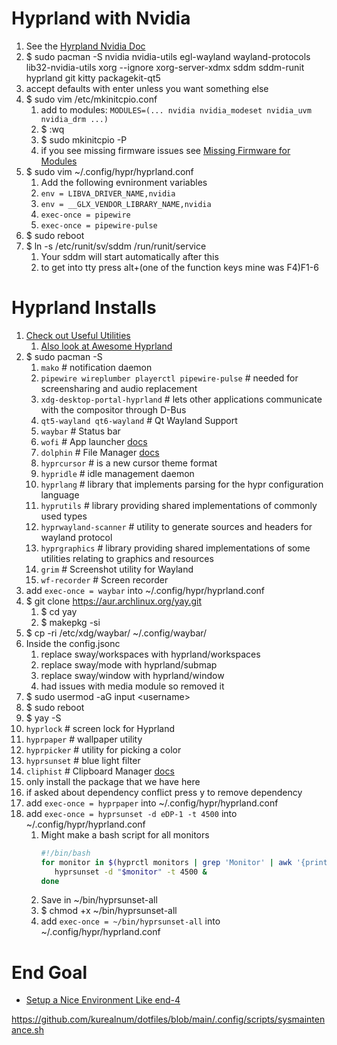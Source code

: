 # Hyprland with Nvidia
1. See the [Hyrpland Nvidia Doc](https://wiki.hyprland.org/Nvidia/)
2. $ sudo pacman -S nvidia nvidia-utils egl-wayland wayland-protocols  lib32-nvidia-utils xorg --ignore xorg-server-xdmx sddm sddm-runit hyprland git kitty packagekit-qt5 
3. accept defaults with enter unless you want something else
4. $ sudo vim /etc/mkinitcpio.conf
   1. add to modules: ```MODULES=(... nvidia nvidia_modeset nvidia_uvm nvidia_drm ...)```
   2. $ :wq
   3. $ sudo mkinitcpio -P
   4. if you see missing firmware issues see [Missing Firmware for Modules](../base-install.md#missing-firmware-for-modules)
5. $ sudo vim ~/.config/hypr/hyprland.conf
   1. Add the following evnironment variables
   2. ```env = LIBVA_DRIVER_NAME,nvidia```
   3. ```env = __GLX_VENDOR_LIBRARY_NAME,nvidia```
   4. ```exec-once = pipewire```
   5. ```exec-once = pipewire-pulse```
6. $ sudo reboot
7. $ ln -s /etc/runit/sv/sddm /run/runit/service
   1. Your sddm will start automatically after this
   2. to get into tty press alt+(one of the function keys mine was F4)F1-6

# Hyprland Installs
1. [Check out Useful Utilities](https://wiki.hyprland.org/Useful-Utilities/)
   1. [Also look at Awesome Hyprland](https://github.com/hyprland-community/awesome-hyprland)
2. $ sudo pacman -S 
   1. ```mako``` # notification daemon 
   2. ```pipewire wireplumber playerctl pipewire-pulse``` # needed for screensharing and audio replacement
   3. ```xdg-desktop-portal-hyprland``` # lets other applications communicate with the compositor through D-Bus
   4. ```qt5-wayland qt6-wayland``` # Qt Wayland Support
   5. ```waybar``` # Status bar
   6. ```wofi``` # App launcher [docs](https://cloudninja.pw/docs/wofi.html)
   7. ```dolphin``` # File Manager [docs](https://github.com/KDE/dolphin)
   8. ```hyprcursor``` # is a new cursor theme format
   9. ```hypridle``` # idle management daemon
   10. ```hyprlang``` # library that implements parsing for the hypr configuration language
   11. ```hyprutils``` # library providing shared implementations of commonly used types
   12. ```hyprwayland-scanner``` # utility to generate sources and headers for wayland protocol
   13. ```hyprgraphics``` # library providing shared implementations of some utilities relating to graphics and resources
   14. ```grim``` # Screenshot utility for Wayland
   15. ```wf-recorder``` # Screen recorder
3. add ```exec-once = waybar``` into ~/.config/hypr/hyprland.conf
4. $ git clone https://aur.archlinux.org/yay.git
   1. $ cd yay
   2. $ makepkg -si
5. $ cp -ri /etc/xdg/waybar/ ~/.config/waybar/
6. Inside the config.jsonc
   1. replace sway/workspaces with hyprland/workspaces
   2. replace sway/mode with hyprland/submap
   3. replace sway/window with hyprland/window
   4. had issues with media module so removed it
7. $ sudo usermod -aG input \<username>
8. $ sudo reboot
9.  $ yay -S 
   1. ```hyprlock``` # screen lock for Hyprland
   2. ```hyprpaper``` # wallpaper utility
   3. ```hyprpicker``` # utility for picking a color
   4. ```hyprsunset``` # blue light filter
   5. ```cliphist``` # Clipboard Manager [docs](https://github.com/sentriz/cliphist)
   6. only install the package that we have here
   7. if asked about dependency conflict press y to remove dependency
10. add ```exec-once = hyprpaper``` into ~/.config/hypr/hyprland.conf
11. add ```exec-once = hyprsunset -d eDP-1 -t 4500``` into ~/.config/hypr/hyprland.conf
    1. Might make a bash script for all monitors
         ```sh
         #!/bin/bash
         for monitor in $(hyprctl monitors | grep 'Monitor' | awk '{print $2}'); do
            hyprsunset -d "$monitor" -t 4500 &
         done
         ```
    2. Save in ~/bin/hyprsunset-all
    3. $ chmod +x ~/bin/hyprsunset-all
    4. add ```exec-once = ~/bin/hyprsunset-all``` into ~/.config/hypr/hyprland.conf
   

# End Goal 
* [Setup a Nice Environment Like end-4](https://github.com/end-4/dots-hyprland/tree/main)

https://github.com/kurealnum/dotfiles/blob/main/.config/scripts/sysmaintenance.sh